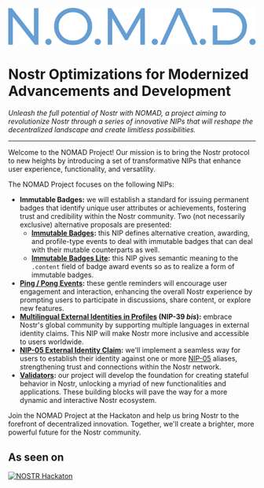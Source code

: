 <!-- markdownlint-disable MD043 -->

<!-- markdownlint-disable-next-line MD041 -->
![The NOMAD Project](./assets/logo.svg)

# Nostr Optimizations for Modernized Advancements and Development

_Unleash the full potential of Nostr with NOMAD, a project aiming to revolutionize Nostr through a series of innovative NIPs that will reshape the decentralized landscape and create limitless possibilities._

---

Welcome to the NOMAD Project!
Our mission is to bring the Nostr protocol to new heights by introducing a set of transformative NIPs that enhance user experience, functionality, and versatility.

The NOMAD Project focuses on the following NIPs:

- **Immutable Badges:** we will establish a standard for issuing permanent badges that identify unique user attributes or achievements, fostering trust and credibility within the Nostr community.
  Two (not necessarily exclusive) alternative proposals are presented:
  - **[Immutable Badges](./nips/immutable-badges.md):** this NIP defines alternative creation, awarding, and profile-type events to deal with immutable badges that can deal with their mutable counterparts as well.
  - **[Immutable Badges Lite](./nips/immutable-badges-lite.md):** this NIP gives semantic meaning to the `.content` field of badge award events so as to realize a form of immutable badges.
- **[Ping / Pong Events](./nips/ping-pong.md):** these gentle reminders will encourage user engagement and interaction, enhancing the overall Nostr experience by prompting users to participate in discussions, share content, or explore new features.
- **[Multilingual External Identities in Profiles](./nips/multilingual-external-identities-in-profiles.md) (NIP-39 _bis_):** embrace Nostr's global community by supporting multiple languages in external identity claims.
  This NIP will make Nostr more inclusive and accessible to users worldwide.
- **[NIP-05 External Identity Claim](./nips/nip-05-external-identity-claim.md):** we'll implement a seamless way for users to establish their identity against one or more [NIP-05](https://github.com/nostr-protocol/nips/blob/master/05.md) aliases, strengthening trust and connections within the Nostr network.
- **[Validators](./nips/validators.md):** our project will develop the foundation for creating stateful behavior in Nostr, unlocking a myriad of new functionalities and applications.
  These building blocks will pave the way for a more dynamic and interactive Nostr ecosystem.

Join the NOMAD Project at the Hackaton and help us bring Nostr to the forefront of decentralized innovation.
Together, we'll create a brighter, more powerful future for the Nostr community.

## As seen on

[![NOSTR Hackaton](https://cdn.dorahacks.io/static/files/187bc856d26fe494a719b9b4e2f873ea.jpg@.webp)](https://dorahacks.io/buidl/5332)
